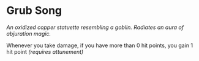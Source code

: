# Grub Song

*An oxidized copper statuette resembling a goblin. Radiates an aura of abjuration magic.*

Whenever you take damage, if you have more than 0 hit points, you gain 1 hit point *(requires attunement)*
